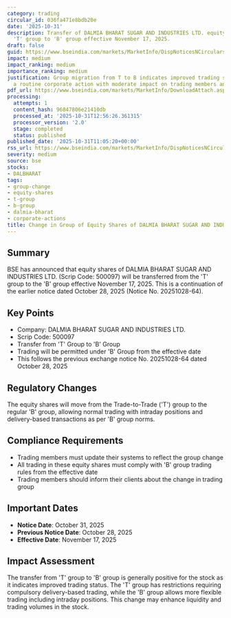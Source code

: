 ```yaml
---
category: trading
circular_id: 036fa471e8bdb20e
date: '2025-10-31'
description: Transfer of DALMIA BHARAT SUGAR AND INDUSTRIES LTD. equity shares from
  'T' group to 'B' group effective November 17, 2025.
draft: false
guid: https://www.bseindia.com/markets/MarketInfo/DispNoticesNCirculars.aspx?Noticeid={AE798582-6EBF-43DA-8117-96182E326285}&noticeno=20251031-11&dt=10/31/2025&icount=11&totcount=40&flag=0
impact: medium
impact_ranking: medium
importance_ranking: medium
justification: Group migration from T to B indicates improved trading status but is
  a routine corporate action with moderate impact on trading members and investors
pdf_url: https://www.bseindia.com/markets/MarketInfo/DownloadAttach.aspx?id=20251031-11&attachedId=
processing:
  attempts: 1
  content_hash: 96847806e21410db
  processed_at: '2025-10-31T12:56:26.361315'
  processor_version: '2.0'
  stage: completed
  status: published
published_date: '2025-10-31T11:05:20+00:00'
rss_url: https://www.bseindia.com/markets/MarketInfo/DispNoticesNCirculars.aspx?Noticeid={AE798582-6EBF-43DA-8117-96182E326285}&noticeno=20251031-11&dt=10/31/2025&icount=11&totcount=40&flag=0
severity: medium
source: bse
stocks:
- DALBHARAT
tags:
- group-change
- equity-shares
- t-group
- b-group
- dalmia-bharat
- corporate-actions
title: Change in Group of Equity Shares of DALMIA BHARAT SUGAR AND INDUSTRIES LTD.
---
```


## Summary

BSE has announced that equity shares of DALMIA BHARAT SUGAR AND INDUSTRIES LTD. (Scrip Code: 500097) will be transferred from the 'T' group to the 'B' group effective November 17, 2025. This is a continuation of the earlier notice dated October 28, 2025 (Notice No. 20251028-64).

## Key Points

- Company: DALMIA BHARAT SUGAR AND INDUSTRIES LTD.
- Scrip Code: 500097
- Transfer from 'T' Group to 'B' Group
- Trading will be permitted under 'B' Group from the effective date
- This follows the previous exchange notice No. 20251028-64 dated October 28, 2025

## Regulatory Changes

The equity shares will move from the Trade-to-Trade ('T') group to the regular 'B' group, allowing normal trading with intraday positions and delivery-based transactions as per 'B' group norms.

## Compliance Requirements

- Trading members must update their systems to reflect the group change
- All trading in these equity shares must comply with 'B' group trading rules from the effective date
- Trading members should inform their clients about the change in trading group

## Important Dates

- **Notice Date**: October 31, 2025
- **Previous Notice Date**: October 28, 2025
- **Effective Date**: November 17, 2025

## Impact Assessment

The transfer from 'T' group to 'B' group is generally positive for the stock as it indicates improved trading status. The 'T' group has restrictions requiring compulsory delivery-based trading, while the 'B' group allows more flexible trading including intraday positions. This change may enhance liquidity and trading volumes in the stock.